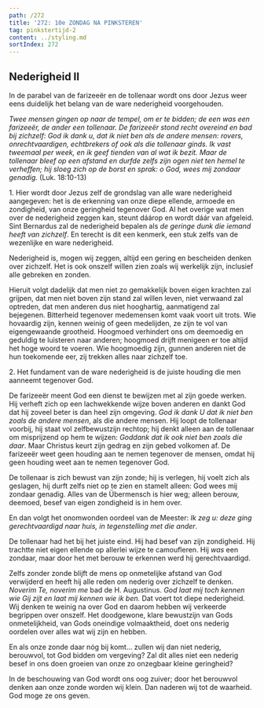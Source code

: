 ```yaml
---
path: /272
title: '272: 10e ZONDAG NA PINKSTEREN'
tag: pinkstertijd-2
content: ../styling.md
sortIndex: 272
---
```


## Nederigheid II

In de parabel van de farizeeër en de tollenaar wordt ons door Jezus weer eens duidelijk het belang van de ware nederigheid voorgehouden.

_Twee mensen gingen op naar de tempel, om er te bidden; de een was een farizeeër, de ander een tollenaar. De farizeeër stond recht overeind en bad bij zichzelf: God ik dank u, dat ik niet ben als de andere mensen: rovers, onrechtvaardigen, echtbrekers of ook als die tollenaar ginds. Ik vast tweemaal per week, en ik geef tienden van al wat ik bezit. Maar de tollenaar bleef op een afstand en durfde zelfs zijn ogen niet ten hemel te verheffen; hij sloeg zich op de borst en sprak: o God, wees mij zondaar genadig._ (Luk. 18:10-13)

1\. Hier wordt door Jezus zelf de grondslag van alle ware nederigheid aangegeven: het is de erkenning van onze diepe ellende, armoede en zondigheid, van onze geringheid tegenover God. Al het overige wat men over de nederigheid zeggen kan, steunt dáárop en wordt dáár van afgeleid. Sint Bernardus zal de nederigheid bepalen als _de geringe dunk die iemand heeft van zichzelf_. En terecht is dit een kenmerk, een stuk zelfs van de wezenlijke en ware nederigheid.

Nederigheid is, mogen wij zeggen, altijd een gering en bescheiden denken over zichzelf. Het is ook onszelf willen zien zoals wij werkelijk zijn, inclusief alle gebreken en zonden.

Hieruit volgt dadelijk dat men niet zo gemakkelijk boven eigen krachten zal grijpen, dat men niet boven zijn stand zal willen leven, niet verwaand zal optreden, dat men anderen dus niet hooghartig, aanmatigend zal bejegenen. Bitterheid tegenover medemensen komt vaak voort uit trots. Wie hovaardig zijn, kennen weinig of geen medelijden, ze zijn te vol van eigengewaande grootheid. Hoogmoed verhindert ons om deemoedig en geduldig te luisteren naar anderen; hoogmoed drijft menigeen er toe altijd het hoge woord te voeren. Wie hoogmoedig zijn, gunnen anderen niet de hun toekomende eer, zij trekken alles naar zichzelf toe.

2\. Het fundament van de ware nederigheid is de juiste houding die men aanneemt tegenover God.

De farizeeër meent God een dienst te bewijzen met al zijn goede werken. Hij verheft zich op een lachwekkende wijze boven anderen en dankt God dat hij zoveel beter is dan heel zijn omgeving. _God ik dank U dat ik niet ben zoals de andere mensen_, als die andere mensen. Hij loopt de tollenaar voorbij, hij staat vol zelfbewustzijn rechtop; hij denkt alleen aan de tollenaar om misprijzend op hem te wijzen: _Goddank dat ik ook niet ben zoals die daar_. Maar Christus keurt zijn gedrag en zijn gebed volkomen af. De farizeeër weet geen houding aan te nemen tegenover de mensen, omdat hij geen houding weet aan te nemen tegenover God.

De tollenaar is zich bewust van zijn zonde; hij is verlegen, hij voelt zich als geslagen, hij durft zelfs niet op te zien en stamelt alleen: God wees mij zondaar genadig. Alles van de Übermensch is hier weg; alleen berouw, deemoed, besef van eigen zondigheid is in hem over.

En dan volgt het onomwonden oordeel van de Meester: _Ik zeg u: deze ging gerechtvaardigd naar huis, in tegenstelling met die ander_.

De tollenaar had het bij het juiste eind. Hij had besef van zijn zondigheid. Hij trachtte niet eigen ellende op allerlei wijze te camoufleren. Hij _was_ een zondaar, maar door het met berouw te erkennen werd hij gerechtvaardigd.

Zelfs zonder zonde blijft de mens op onmetelijke afstand van God verwijderd en heeft hij alle reden om nederig over zichzelf te denken. _Noverim Te, noverim me_ bad de H. Augustinus. _God laat mij toch kennen wie Gij zijt en laat mij kennen wie ik ben._ Dat voert tot diepe nederigheid. Wij denken te weinig na over God en daarom hebben wij verkeerde begrippen over onszelf. Het doodgewone, klare bewustzijn van Gods onmetelijkheid, van Gods oneindige volmaaktheid, doet ons nederig oordelen over alles wat wij zijn en hebben.

En als onze zonde daar nóg bij komt... zullen wij dan niet nederig, berouwvol, tot God bidden om vergeving? Zal dit alles niet een nederig besef in ons doen groeien van onze zo onzegbaar kleine geringheid?

In de beschouwing van God wordt ons oog zuiver; door het berouwvol denken aan onze zonde worden wij klein. Dan naderen wij tot de waarheid. God moge ze ons geven.

